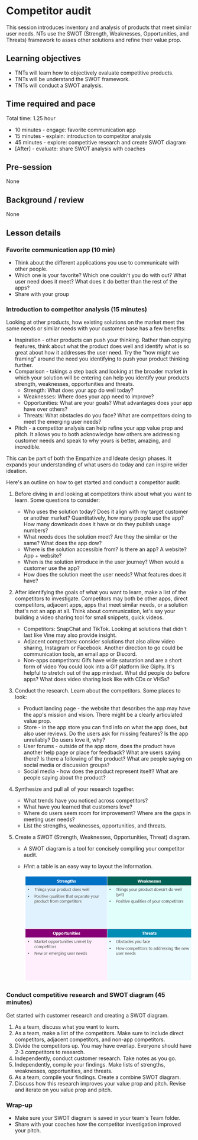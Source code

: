 # Competitor audit

This session introduces inventory and analysis of products that meet similar user needs. NTs use the SWOT (Strength, Weaknesses, Opportunities, and Threats) framework to asses other solutions and refine their value prop.

## Learning objectives

* TNTs will learn how to objectively evaluate competitive products.
* TNTs will be understand the SWOT framework.
* TNTs will conduct a SWOT analysis.

## Time required and pace

Total time: 1.25 hour

* 10 minutes - engage: favorite communication app
* 15 minutes - explain: introduction to competitor analysis
* 45 minutes - explore: competitive research and create SWOT diagram
* [After] - evaluate: share SWOT analysis with coaches

## Pre-session

None

## Background / review

None

## Lesson details

### Favorite communication app (10 min)

* Think about the different applications you use to communicate with other people.
* Which one is your favorite? Which one couldn't you do with out? What user need does it meet? What does it do better than the rest of the apps?
* Share with your group

### Introduction to competitor analysis (15 minutes)

Looking at other products, how existing solutions on the market meet the same needs or similar needs with your customer base has a few benefits:

* Inspiration - other products can push your thinking. Rather than copying features, think about what the product does well and identify what is so great about how it addresses the user need. Try the "how might we framing" around the need you identifying to push your product thinking further.
* Comparison - takings a step back and looking at the broader market in which your solution will be entering can help you identify your products strength, weaknesses, opportunities and threats.
  * Strength: What does your app do well today?
  * Weaknesses: Where does your app need to improve?
  * Opportunities: What are your goals? What advantages does your app have over others?
  * Threats: What obstacles do you face? What are competitors doing to meet the emerging user needs?
* Pitch -  a competitor analysis can help refine your app value prop and pitch. It allows you to both acknowledge how others are addressing customer needs and speak to why yours is better, amazing, and incredible.

This can be part of both the Empathize and Ideate design phases. It expands your understanding of what users do today and can inspire wider ideation.

Here's an outline on how to get started and conduct a competitor audit:

1. Before diving in and looking at competitors think about what you want to learn. Some questions to consider:
    * Who uses the solution today? Does it align with my target customer or another market? Quantitatively, how many people use the app? How many downloads does it have or do they publish usage numbers?
    * What needs does the solution meet? Are they the similar or the same? What does the app dow?
    * Where is the solution accessible from? Is there an app? A website? App + website?
    * When is the solution introduce in the user journey? When would a customer use the app?
    * How does the solution meet the user needs? What features does it have?

2. After identifying the goals of what you want to learn, make a list of the competitors to investigate. Competitors may both be other apps, direct competitors, adjacent apps, apps that meet similar needs, or a solution that's not an app at all. Think about communication, let's say your building a video sharing tool for small snippets, quick videos.
    * Competitors: SnapChat and TikTok. Looking at solutions that didn't last like Vine may also provide insight.
    * Adjacent competitors: consider solutions that also allow video sharing, Instagram or Facebook. Another direction to go could be communication tools, an email app or Discord.
    * Non-apps competitors: Gifs have wide saturation and are a short form of video  You could look into a Gif platform like Giphy. It's helpful to stretch out of the app mindset. What did people do before apps? What does video sharing look like with CDs or VHSs?

3. Conduct the research. Learn about the competitors. Some places to look:
    * Product landing page - the website that describes the app may have the app's mission and vision. There might be a clearly articulated value prop.
    * Store - in the app store you can find info on what the app does, but also user reviews. Do the users ask for missing features? Is the app unreliably? Do users love it, why?
    * User forums - outside of the app store, does the product have another help page or place for feedback? What are users saying there? Is there a following of the product? What are people saying on social media or discussion groups?
    * Social media - how does the product represent itself? What are people saying about the product?

4. Synthesize and pull all of your research together.
    * What trends have you noticed across competitors?
    * What have you learned that customers love?
    * Where do users seem room for improvement? Where are the gaps in meeting user needs?
    * List the strengths, weaknesses, opportunities, and threats.

5. Create a SWOT (Strength, Weaknesses, Opportunities, Threat) diagram.
    * A SWOT diagram is a tool for concisely compiling your competitor audit.
    * *Hint*: a table is an easy way to layout the information.

        ![SWOT diagram](SWOT_table.png)

### Conduct competitive research and SWOT diagram (45 minutes)

Get started with customer research and creating a SWOT diagram.

1. As a team, discuss what you want to learn.
2. As a team, make a list of the competitors. Make sure to include direct competitors, adjacent competitors, and non-app competitors.
3. Divide the competitors up. You may have overlap. Everyone should have 2-3 competitors to research.
4. Independently, conduct customer research. Take notes as you go.
5. Independently, compile your findings. Make lists of strengths, weaknesses, opportunities, and threats.
6. As a team, compile your findings. Create a combine SWOT diagram.
7. Discuss how this research improves your value prop and pitch. Revise and iterate on you value prop and pitch.

### Wrap-up

* Make sure your SWOT diagram is saved in your team's Team folder.
* Share with your coaches how the competitor investigation improved your pitch.
